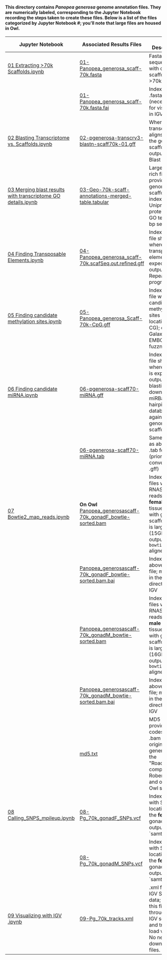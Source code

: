 #### This directory contains _Panopea generosa_ genome annotation files. They are numerically labeled, corresponding to the Jupyter Notebook recording the steps taken to create these files.  Below is a list of the files categorized by Jupyter Notebook #; you'll note that large files are housed in Owl.


| Jupyter Notebook                                                                                                                                                                                                                                     | Associated Results Files                                                                                                                                                                                       | File Description                                                                                                                                      |
|------------------------------------------------------------------------------------------------------------------------------------------------------------------------------------------------------------------------------------------------------|----------------------------------------------------------------------------------------------------------------------------------------------------------------------------------------------------------------|-------------------------------------------------------------------------------------------------------------------------------------------------------|
| [01 Extracting >70k Scaffolds.ipynb](https://github.com/laurahspencer/546-Bioinformatics/blob/master/2016-10_Geo-Ann-Project/Jupyter-Notebooks/01%20Extracting%20%3E70k%20Scaffolds.ipynb)                                                           | [01-Panopea_generosa_scaff-70k.fasta](https://github.com/laurahspencer/546-Bioinformatics/blob/master/2016-10_Geo-Ann-Project/results/01-Panopea_generosa_scaff-70k.fasta)                                     | Fasta sequence file with only scaffolds >70k bp                                                                                                       |
|                                                                                                                                                                                                                                                      | [01-Panopea_generosa_scaff-70k.fasta.fai](https://github.com/laurahspencer/546-Bioinformatics/blob/master/2016-10_Geo-Ann-Project/results/01-Panopea_generosa_scaff-70k.fasta.fai)                             | Index file for .fasta file (necessary for visualizing in IGV)                                                                                         |
| [02 Blasting Transcriptome vs. Scaffolds.ipynb](https://github.com/laurahspencer/546-Bioinformatics/blob/master/2016-10_Geo-Ann-Project/Jupyter-Notebooks/02%20Blasting%20Transcriptome%20vs.%20Scaffolds.ipynb)                                     | [02-pgenerosa-transcrv3-blastn-scaff70k-01.gff](https://github.com/laurahspencer/546-Bioinformatics/blob/master/2016-10_Geo-Ann-Project/results/02-pgenerosa-transcrv3-blastn-scaff70k-01.gff)                 | Where gonad transcriptome aligns with the genome scaffolds; output from Blast program                                                                 |
| [03 Merging blast results with transcriptome GO details.ipynb](https://github.com/laurahspencer/546-Bioinformatics/blob/master/2016-10_Geo-Ann-Project/Jupyter-Notebooks/03%20Merging%20blast%20results%20with%20transcriptome%20GO%20details.ipynb) | [03-Geo-70k-scaff-annotations-merged-table.tabular](https://github.com/laurahspencer/546-Bioinformatics/blob/master/2016-10_Geo-Ann-Project/results/03-Geo-70k-scaff-annotations-merged-table.tabular)         | Large, data-rich file that provides genome & scaffold indexing, Uniprot protein data, GO terms, & bp sequences                                        |
| [04 Finding Transposable Elements.ipynb](https://github.com/laurahspencer/546-Bioinformatics/blob/master/2016-10_Geo-Ann-Project/Jupyter-Notebooks/04%20Finding%20Transposable%20Elements.ipynb)                                                     | [04-Panopea_generosa_scaff-70k.scafSeq.out.refined.gff](https://github.com/laurahspencer/546-Bioinformatics/blob/master/2016-10_Geo-Ann-Project/results/04-Panopea_generosa_scaff-70k.scafSeq.out.refined.gff) | Indexed .gff file showing where transposable elements are expected; output from RepeatMasker program.                                                 |
| [05 Finding candidate methylation sites.ipynb](https://github.com/laurahspencer/546-Bioinformatics/blob/master/2016-10_Geo-Ann-Project/Jupyter-Notebooks/05%20Finding%20candidate%20methylation%20sites.ipynb)                                       | [05-Panopea_generosa_Scaff-70k-CpG.gff](https://github.com/laurahspencer/546-Bioinformatics/blob/master/2016-10_Geo-Ann-Project/results/05-Panopea_generosa_Scaff-70k-CpG.gff)                                 | Indexed .gff file with candidate methylation sites (simply, locations of CG); output of Galaxy's EMBOSS fuzznuc tool.                                 |
| [06 Finding candidate miRNA.ipynb](https://github.com/laurahspencer/546-Bioinformatics/blob/master/2016-10_Geo-Ann-Project/Jupyter-Notebooks/06%20Finding%20candidate%20miRNA.ipynb)                                                                 | [06-pgenerosa-scaff70-miRNA.gff](https://github.com/laurahspencer/546-Bioinformatics/blob/master/2016-10_Geo-Ann-Project/results/06-pgenerosa-scaff70-miRNA.gff)                                               | Indexed .gff file showing where miRNA is expected; output from blasting the downloadable miRBase hairpin database against genome scaffolds.           |
|                                                                                                                                                                                                                                                      | [06-pgenerosa-scaff70-miRNA.tab](https://github.com/laurahspencer/546-Bioinformatics/blob/master/2016-10_Geo-Ann-Project/results/06-pgenerosa-scaff70-miRNA.tab)                                               | Same content as above, but .tab format (prior to converting to .gff)                                                                                  |
| [07 Bowtie2_map_reads.ipynb](https://github.com/laurahspencer/546-Bioinformatics/blob/master/2016-10_Geo-Ann-Project/Jupyter-Notebooks/07%20Bowtie2_map_reads.ipynb)                                                                                 | **On Owl** [Panopea_generosascaff-70k_gonadF_bowtie-sorted.bam](http://owl.fish.washington.edu/generosa/GeoAnn/)                                                                                               |  Indexed .bam files where RNASeq reads from **female** gonad tissue align with genome scaffolds. File is large (15GB); output  from `bowtie2` aligner |
|                                                                                                                                                                                                                                                      | [Panopea_generosascaff-70k_gonadF_bowtie-sorted.bam.bai](http://owl.fish.washington.edu/generosa/GeoAnn/)                                                                                                      | Index file for above .bam file; must be in the same directory for IGV                                                                                 |
|                                                                                                                                                                                                                                                      | [Panopea_generosascaff-70k_gonadM_bowtie-sorted.bam](http://owl.fish.washington.edu/generosa/GeoAnn/)                                                                                                          | Indexed .bam files where RNASeq reads from **male** gonad tissue align with genome scaffolds. File is large (16GB); output,from `bowtie2` aligner     |
|                                                                                                                                                                                                                                                      | [Panopea_generosascaff-70k_gonadM_bowtie-sorted.bam.bai](http://owl.fish.washington.edu/generosa/GeoAnn/)                                                                                                      | Index file for above .bam file; must be in the same directory for IGV                                                                                 |
|                                                                                                                                                                                                                                                      | [md5.txt](http://owl.fish.washington.edu/generosa/GeoAnn/)                                                                                                                                                     | MD5 file provides md5 codes for .bam files originally generated on the "Roadrunner" computer in Roberts lab, and on the Owl server.                   |
| [08 Calling_SNPS_mpileup.ipynb](https://github.com/laurahspencer/546-Bioinformatics/blob/master/2016-10_Geo-Ann-Project/Jupyter-Notebooks/08%20Calling_SNPS_mpileup.ipynb)                                                                           | [08-Pg_70k_gonadF_SNPs.vcf](https://github.com/laurahspencer/546-Bioinformatics/blob/master/2016-10_Geo-Ann-Project/results/08-Pg_70k_gonadF_SNPs.vcf)                                                         | Indexed files with SNP locations in the **female** gonads; output from `samtools | bcftools`                                                          |
|                                                                                                                                                                                                                                                      | [08-Pg_70k_gonadM_SNPs.vcf](https://github.com/laurahspencer/546-Bioinformatics/blob/master/2016-10_Geo-Ann-Project/results/08-Pg_70k_gonadM_SNPs.vcf)                                                         | Indexed files with SNP locations in the **female** gonads; output from `samtools | bcftools`                                                          |
| [09 Visualizing with IGV .ipynb](https://github.com/laurahspencer/546-Bioinformatics/blob/master/2016-10_Geo-Ann-Project/Jupyter-Notebooks/09%20Visualizing%20with%20IGV%20.ipynb)                                                                   | [09-Pg_70k_tracks.xml](https://github.com/laurahspencer/546-Bioinformatics/blob/master/2016-10_Geo-Ann-Project/results/09-Pg_70k_tracks.xml)                                                                   | .xml file with IGV Session data; open this file through the IGV software, and tracks will load via URLs. No need to download files.                   |
